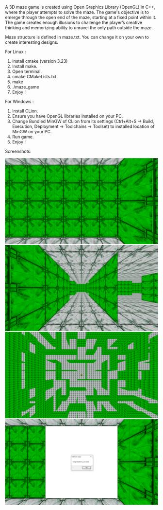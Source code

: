 A 3D maze game is created using Open Graphics Library (OpenGL) in C++, where the player attempts to solve the maze. The game's objective is to emerge through the open end of the maze, starting at a fixed point within it. The game creates enough illusions to challenge the player’s creative thinking and memorizing ability to unravel the only path outside the maze.

Maze structure is defined in maze.txt. You can change it on your own to create interesting designs.

For Linux :
  1. Install cmake (version 3.23)
  2. Install make.
  3. Open terminal.
  4. cmake CMakeLists.txt
  5. make
  6. ./maze_game
  7. Enjoy !
  
For Windows :
  1. Install CLion.
  2. Ensure you have OpenGL libraries installed on your PC.
  3. Change Bundled MinGW of CLion from its settings (Ctrl+Alt+S -> Build, Execution, Deployment -> Toolchains -> Toolset) to installed location of MinGW on your PC.
  3. Run game.
  4. Enjoy !

Screenshots:

![plot](./Screenshots/start.png)
![plot](./Screenshots/navigation.png)
![plot](./Screenshots/top.png)
![plot](./Screenshots/exit.png)
